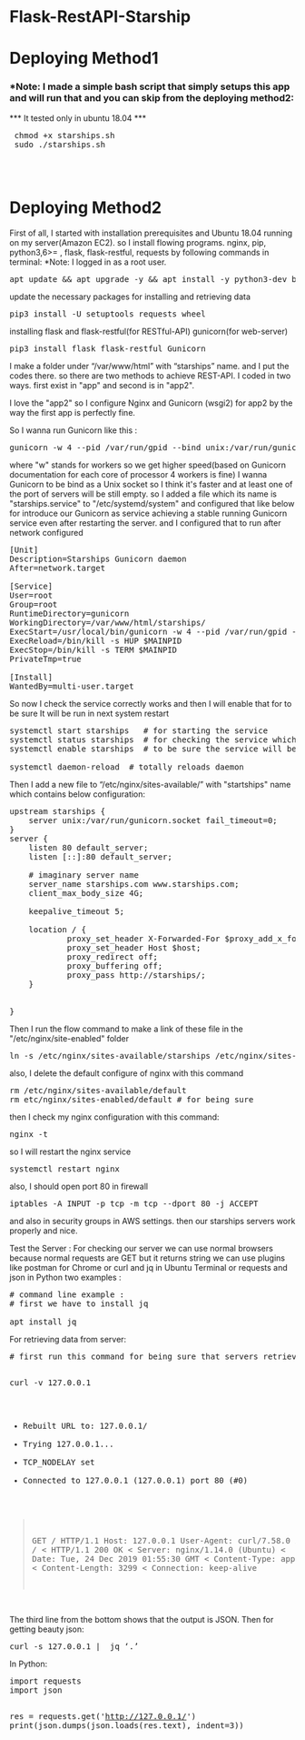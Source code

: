 # Flask-RestAPI-Starship
<h1>Deploying Method1</h1>
<h3>*Note: I made a simple bash script that simply setups this app and will run that and you can skip from the deploying method2:</h3>
    <p>*** It tested only in ubuntu 18.04 ***</p>
 <pre>
 chmod +x starships.sh
 sudo ./starships.sh
 </pre>
 <br/>
<h1>Deploying Method2</h2>
<p>First of all, I started with installation prerequisites and Ubuntu 18.04 running on my server(Amazon EC2). so I install flowing programs. nginx, pip, python3,6>= , flask, flask-restful, requests by following commands in terminal:
*Note: I logged in as a root user.</p>
<pre>
apt update && apt upgrade -y && apt install -y python3-dev build-essential python3-pip  nginx
</pre>
<p>update the necessary packages for installing and retrieving data</p>
<pre>
pip3 install -U setuptools requests wheel
</pre>
<p>installing flask and flask-restful(for RESTful-API) gunicorn(for web-server)</p>
<pre>
pip3 install flask flask-restful Gunicorn
</pre>

I make a folder under “/var/www/html” with “starships” name. and I put the codes there.
so there are two methods to achieve REST-API. I coded in two ways. first exist in "app" and second is in "app2".

I love the "app2" so I configure Nginx and Gunicorn (wsgi2) for app2 by the way the first app is perfectly fine.

So I wanna run Gunicorn like this :
<pre>
gunicorn -w 4 --pid /var/run/gpid --bind unix:/var/run/gunicorn.socket wsgi2:app
</pre>
where "w" stands for workers so we get higher speed(based on Gunicorn documentation for each core of processor 4 workers is fine)
I wanna Gunicorn to be bind as a Unix socket so I think it's faster and at least one of the port of servers will be still empty.
so I added a file which its name is "starships.service" to "/etc/systemd/system" and configured that like below for introduce our Gunicorn as service achieving a stable running Gunicorn service even after restarting the server. and I configured that to run after network configured
<pre>
[Unit]
Description=Starships Gunicorn daemon
After=network.target

[Service]
User=root
Group=root
RuntimeDirectory=gunicorn
WorkingDirectory=/var/www/html/starships/
ExecStart=/usr/local/bin/gunicorn -w 4 --pid /var/run/gpid --bind unix:/var/run/gunicorn.socket wsgi2:app
ExecReload=/bin/kill -s HUP $MAINPID
ExecStop=/bin/kill -s TERM $MAINPID
PrivateTmp=true

[Install]
WantedBy=multi-user.target
</pre>

So now I check the service correctly works and then I will enable that for to be sure It will be run in next system restart
<pre>
systemctl start starships   # for starting the service 
systemctl status starships  # for checking the service which is correct
systemctl enable starships  # to be sure the service will be run in next restarts

systemctl daemon-reload  # totally reloads daemon 
</pre>
Then I add a new file to “/etc/nginx/sites-available/” with "startships" name which contains below configuration:
<pre>
upstream starships {
    server unix:/var/run/gunicorn.socket fail_timeout=0;
}
server {
    listen 80 default_server;
    listen [::]:80 default_server;

    # imaginary server name
    server_name starships.com www.starships.com;
    client_max_body_size 4G;

    keepalive_timeout 5;

    location / {
            proxy_set_header X-Forwarded-For $proxy_add_x_forwarded_for;
            proxy_set_header Host $host;
            proxy_redirect off;
            proxy_buffering off;
            proxy_pass http://starships/;
    }


}
</pre>
Then I run the flow command to make a link of these file in the "/etc/nginx/site-enabled" folder 
<pre>
ln -s /etc/nginx/sites-available/starships /etc/nginx/sites-enabled/starships
</pre>

also, I delete the default configure of nginx with this command
<pre>
rm /etc/nginx/sites-available/default 
rm etc/nginx/sites-enabled/default # for being sure 
</pre>

then I check my nginx configuration with this command:
<pre>
nginx -t
</pre>
so I will restart the nginx service
<pre>
systemctl restart nginx
</pre>
also, I should open port 80 in firewall
<pre>
iptables -A INPUT -p tcp -m tcp --dport 80 -j ACCEPT
</pre>
and also in security groups in AWS settings.
then our starships servers work properly and nice. 

Test the Server :
   For checking our server we can use normal browsers because normal requests are GET but it returns string we can use plugins like postman for Chrome or curl and jq in Ubuntu Terminal or  requests and json in Python two examples :
<pre>
# command line example :
# first we have to install jq 

apt install jq 
</pre>
<p>For retrieving data from server:</p>
<pre>
# first run this command for being sure that servers retrieve json output :

curl -v 127.0.0.1 

* Rebuilt URL to: 127.0.0.1/
*   Trying 127.0.0.1...
* TCP_NODELAY set
* Connected to 127.0.0.1 (127.0.0.1) port 80 (#0)
> GET / HTTP/1.1
> Host: 127.0.0.1
> User-Agent: curl/7.58.0
> Accept: */*
< HTTP/1.1 200 OK
< Server: nginx/1.14.0 (Ubuntu)
< Date: Tue, 24 Dec 2019 01:55:30 GMT
< Content-Type: application/json
< Content-Length: 3299
< Connection: keep-alive
</pre>
The third line from the bottom shows that the output is JSON. 
Then for getting beauty json:
<pre>
curl -s 127.0.0.1 |  jq ‘.’ 
</pre>
In Python:
<pre>
import requests
import json

res = requests.get('http://127.0.0.1/')
print(json.dumps(json.loads(res.text), indent=3))
</pre>
